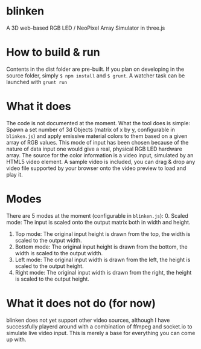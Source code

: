 # blinken
A 3D web-based RGB LED / NeoPixel Array Simulator in three.js

# How to build & run
Contents in the dist folder are pre-built.
If you plan on developing in the source folder, simply `$ npm install` and `$ grunt`. A watcher task can be launched with `grunt run`

# What it does
The code is not documented at the moment. What the tool does is simple: Spawn a set number of 3d Objects (matrix of x by y, configurable in `blinken.js`) and apply emissive material colors to them based on a given array of RGB values. This mode of input has been chosen because of the nature of data input one would give a real, physical RGB LED hardware array. The source for the color information is a video input, simulated by an HTML5 video element. A sample video is included, you can drag & drop any video file supported by your browser onto the video preview to load and play it.

# Modes
There are 5 modes at the moment (configurable in `blinken.js`):
0. Scaled mode: The input is scaled onto the output matrix both in width and height.
1. Top mode: The original input height is drawn from the top, the width is scaled to the output width.
2. Bottom mode: The original input height is drawn from the bottom, the width is scaled to the output width.
3. Left mode: The original input width is drawn from the left, the height is scaled to the output height.
4. Right mode: The original input width is drawn from the right, the height is scaled to the output height.

# What it does not do (for now)
blinken does not yet support other video sources, although I have successfully playerd around with a combination of ffmpeg and socket.io to simulate live video input. This is merely a base for everything you can come up with.
